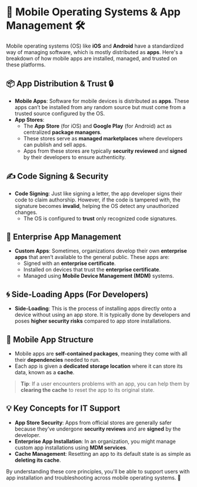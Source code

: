 # 📱 Mobile Operating Systems & App Management 🛠️

Mobile operating systems (OS) like **iOS** and **Android** have a standardized way of managing software, which is mostly distributed as **apps**. Here's a breakdown of how mobile apps are installed, managed, and trusted on these platforms.

## 📦 App Distribution & Trust 🔒
- **Mobile Apps**: Software for mobile devices is distributed as **apps**. These apps can’t be installed from any random source but must come from a trusted source configured by the OS.
- **App Stores**: 
  - The **App Store** (for iOS) and **Google Play** (for Android) act as centralized **package managers**.
  - These stores serve as **managed marketplaces** where developers can publish and sell apps.
  - Apps from these stores are typically **security reviewed** and **signed** by their developers to ensure authenticity.

## ✍️ Code Signing & Security
- **Code Signing**: Just like signing a letter, the app developer signs their code to claim authorship. However, if the code is tampered with, the signature becomes **invalid**, helping the OS detect any unauthorized changes. 
  - The OS is configured to **trust** only recognized code signatures.
  
## 🏢 Enterprise App Management
- **Custom Apps**: Sometimes, organizations develop their own **enterprise apps** that aren’t available to the general public. These apps are:
  - Signed with an **enterprise certificate**.
  - Installed on devices that trust the **enterprise certificate**.
  - Managed using **Mobile Device Management (MDM)** systems.

## 🌀 Side-Loading Apps (For Developers)
- **Side-Loading**: This is the process of installing apps directly onto a device without using an app store. It is typically done by developers and poses **higher security risks** compared to app store installations.

## 📂 Mobile App Structure
- Mobile apps are **self-contained packages**, meaning they come with all their **dependencies** needed to run.
- Each app is given a **dedicated storage location** where it can store its data, known as a **cache**.
  
> **Tip**: If a user encounters problems with an app, you can help them by **clearing the cache** to reset the app to its original state.

## 💡 Key Concepts for IT Support
- **App Store Security**: Apps from official stores are generally safer because they’ve undergone **security reviews** and are **signed** by the developer.
- **Enterprise App Installation**: In an organization, you might manage custom app installations using **MDM services**.
- **Cache Management**: Resetting an app to its default state is as simple as **deleting its cache**.

By understanding these core principles, you'll be able to support users with app installation and troubleshooting across mobile operating systems. 🎉